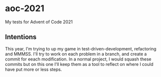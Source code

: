 # aoc-2021
My tests for Advent of Code 2021

## Intentions
This year, I'm trying to up my game in test-driven-development, refactoring and MMMSS. I'll try to work on each problem in a branch, and create a commit for eeach modification. In a normal project, I would squash these commits but on this one I'll keep them as a tool to reflect on where I could have put more or less steps.